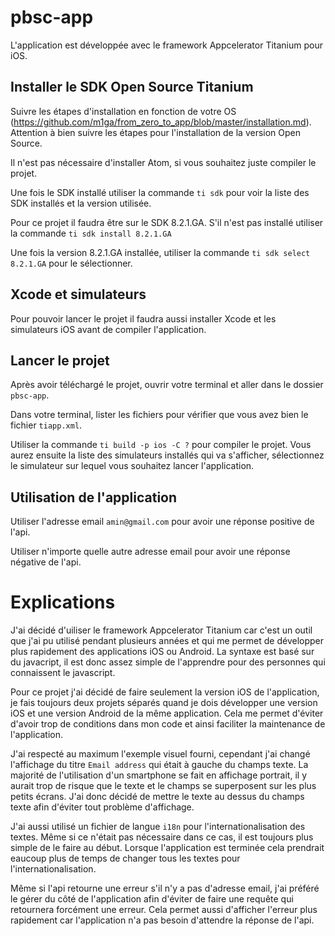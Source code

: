 # pbsc-app
L'application est développée avec le framework Appcelerator Titanium pour iOS.

## Installer le SDK Open Source Titanium
Suivre les étapes d'installation en fonction de votre OS (https://github.com/m1ga/from_zero_to_app/blob/master/installation.md).
Attention à bien suivre les étapes pour l'installation de la version Open Source.

Il n'est pas nécessaire d'installer Atom, si vous souhaitez juste compiler le projet.

Une fois le SDK installé utiliser la commande ```ti sdk``` pour voir la liste des SDK installés et la version utilisée.

Pour ce projet il faudra être sur le SDK 8.2.1.GA. S'il n'est pas installé utiliser la commande ```ti sdk install 8.2.1.GA``` 

Une fois la version 8.2.1.GA installée, utiliser la commande ```ti sdk select 8.2.1.GA``` pour le sélectionner.

## Xcode et simulateurs
Pour pouvoir lancer le projet il faudra aussi installer Xcode et les simulateurs iOS avant de compiler l'application.

## Lancer le projet
Après avoir téléchargé le projet, ouvrir votre terminal et aller dans le dossier `pbsc-app`.

Dans votre terminal, lister les fichiers pour vérifier que vous avez bien le fichier `tiapp.xml`.

Utiliser la commande ```ti build -p ios -C ?``` pour compiler le projet. Vous aurez ensuite la liste des simulateurs installés qui va s'afficher, sélectionnez le simulateur sur lequel vous souhaitez lancer l'application.

## Utilisation de l'application
Utiliser l'adresse email `amin@gmail.com` pour avoir une réponse positive de l'api.

Utiliser n'importe quelle autre adresse email pour avoir une réponse négative de l'api.

# Explications
J'ai décidé d'uiliser le framework Appcelerator Titanium car c'est un outil que j'ai pu utilisé pendant plusieurs années et qui me permet de développer plus rapidement des applications iOS ou Android. La syntaxe est basé sur du javacript, il est donc assez simple de l'apprendre pour des personnes qui connaissent le javascript.

Pour ce projet j'ai décidé de faire seulement la version iOS de l'application, je fais toujours deux projets séparés quand je dois développer une version iOS et une version Android de la même application. Cela me permet d'éviter d'avoir trop de conditions dans mon code et ainsi faciliter la maintenance de l'application.

J'ai respecté au maximum l'exemple visuel fourni, cependant j'ai changé l'affichage du titre `Email address` qui était à gauche du champs texte. La majorité de l'utilisation d'un smartphone se fait en affichage portrait, il y aurait trop de risque que le texte et le champs se superposent sur les plus petits écrans. J'ai donc décidé de mettre le texte au dessus du champs texte afin d'éviter tout problème d'affichage.

J'ai aussi utilisé un fichier de langue `i18n` pour l'internationalisation des textes. Même si ce n'était pas nécessaire dans ce cas, il est toujours plus simple de le faire au début. Lorsque l'application est terminée cela prendrait eaucoup plus de temps de changer tous les textes pour l'internationalisation.

Même si l'api retourne une erreur s'il n'y a pas d'adresse email, j'ai préféré le gérer du côté de l'application afin d'éviter de faire une requête qui retournera forcément une erreur. Cela permet aussi d'afficher l'erreur plus rapidement car l'application n'a pas besoin d'attendre la réponse de l'api.

